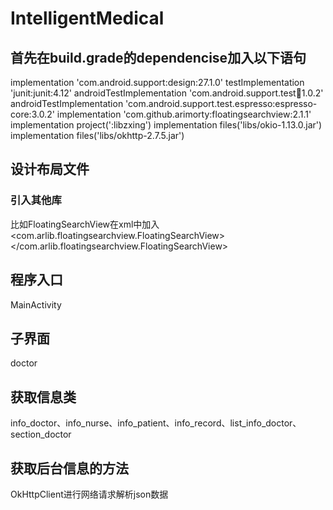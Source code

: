 # IntelligentMedical
## 首先在build.grade的dependencise加入以下语句
implementation 'com.android.support:design:27.1.0'
testImplementation 'junit:junit:4.12'
androidTestImplementation 'com.android.support.test:runner:1.0.2'
androidTestImplementation 'com.android.support.test.espresso:espresso-core:3.0.2'
implementation 'com.github.arimorty:floatingsearchview:2.1.1'
implementation project(':libzxing')
implementation files('libs/okio-1.13.0.jar')
implementation files('libs/okhttp-2.7.5.jar')
## 设计布局文件
### 引入其他库
比如FloatingSearchView在xml中加入
<com.arlib.floatingsearchview.FloatingSearchView></com.arlib.floatingsearchview.FloatingSearchView>
## 程序入口
MainActivity
## 子界面
doctor
## 获取信息类
info_doctor、info_nurse、info_patient、info_record、list_info_doctor、section_doctor
## 获取后台信息的方法
OkHttpClient进行网络请求解析json数据
